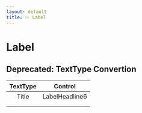 ```yaml
---
layout: default
title: 🗠 Label
---
```


# Label

## Deprecated: TextType Convertion

| TextType |    Control     |
| :------: | :------------: |
|  Title   | LabelHeadline6 |
|          |                |
|          |                |

